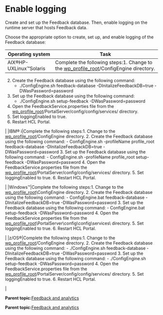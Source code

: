 # Enable logging

Create and set up the Feedback database. Then, enable logging on the runtime server that hosts Feedback data.

Choose the appropriate option to create, set up, and enable logging of the Feedback database:

|Operating system|Task|
|----------------|----|
|AIX®HP-UXLinux™Solaris|Complete the following steps:1.  Change to the [wp\_profile\_root](../reference/wpsdirstr.md#wp_profile_root)/ConfigEngine directory.
2.  Create the Feedback database using the following command:
    -   ./ConfigEngine.sh feedback-database -DInitalizeFeedbackDB=true -DWasPassword=password
3.  Set up the Feedback database using the following command:
    -   ./ConfigEngine.sh setup-feedback -DWasPassword=password
4.  Open the FeedbackService.properties file from the [wp\_profile\_root](../reference/wpsdirstr.md#wp_profile_root)/PortalServer/config/config/services/ directory.
5.  Set loggingEnabled to true.
6.  Restart HCL Portal.

|
|IBM® i|Complete the following steps:1.  Change to the [wp\_profile\_root](../reference/wpsdirstr.md#wp_profile_root)/ConfigEngine directory.
2.  Create the Feedback database using the following command:
    -   ConfigEngine.sh -profileName profile\_root feedback-database -DInitalizeFeedbackDB=true -DWasPassword=password
3.  Set up the Feedback database using the following command:
    -   ConfigEngine.sh -profileName profile\_root setup-feedback -DWasPassword=password
4.  Open the FeedbackService.properties file from the [wp\_profile\_root](../reference/wpsdirstr.md#wp_profile_root)/PortalServer/config/config/services/ directory.
5.  Set loggingEnabled to true.
6.  Restart HCL Portal.

|
|Windows™|Complete the following steps:1.  Change to the [wp\_profile\_root](../reference/wpsdirstr.md#wp_profile_root)\\ConfigEngine directory.
2.  Create the Feedback database using the following command:
    -   ConfigEngine.bat feedback-database -DInitalizeFeedbackDB=true -DWasPassword=password
3.  Set up the Feedback database using the following command:
    -   ConfigEngine.bat setup-feedback -DWasPassword=password
4.  Open the FeedbackService.properties file from the [wp\_profile\_root](../reference/wpsdirstr.md#wp_profile_root)\\PortalServer\\config\\config\\services\\ directory.
5.  Set loggingEnabled to true.
6.  Restart HCL Portal.

|
|z/OS®|Complete the following steps:1.  Change to the [wp\_profile\_root](../reference/wpsdirstr.md#wp_profile_root)/ConfigEngine directory.
2.  Create the Feedback database using the following command:
    -   ./ConfigEngine.sh feedback-database -DInitalizeFeedbackDB=true -DWasPassword=password
3.  Set up the Feedback database using the following command:
    -   ./ConfigEngine.sh setup-feedback -DWasPassword=password
4.  Open the FeedbackService.properties file from the [wp\_profile\_root](../reference/wpsdirstr.md#wp_profile_root)/PortalServer/config/config/services/ directory.
5.  Set loggingEnabled to true.
6.  Restart HCL Portal.

|

**Parent topic:**[Feedback and analytics](../pzn/pzn_feedbackanalytics.md)

**Parent topic:**[Feedback and analytics](../pzn/pzn_feedbackanalytics.md)

